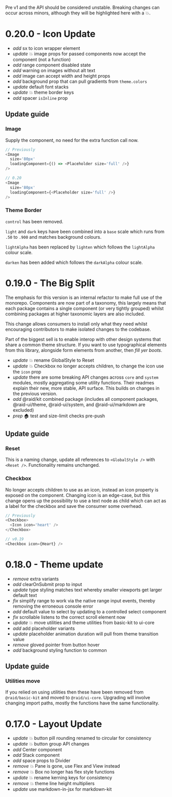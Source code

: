 
Pre v1 and the API should be considered unstable. Breaking changes can occur
across minors, although they will be highlighted here with a :boom:.

# 0.20.0 - Icon Update

* _add_ sx to icon wrapper element
* _update_ :boom: image props for passed components now accept the component (not a function)
* _add_ range component disabled state
* _add_ warning on images without alt text
* _add_ image can accept width and height props
* _add_ background prop that can pull gradients from `theme.colors`
* _update_ default font stacks
* _update_ :boom: theme border keys
* _add_ spacer `isInline` prop

## Update guide

### Image

Supply the component, no need for the extra function call now.

```js
// Previously
<Image
  size='80px'
  loadingComponent={() => <Placeholder size='full' />}
/>

// 0.20
<Image
  size='80px'
  loadingComponent={<Placeholder size='full' />}
/>
```

### Theme Border

`control` has been removed.

`light` and `dark` keys have been combined into a `base` scale which runs from `.50` to `.900` and matches background colours.

`lightAlpha` has been replaced by `lighten` which follows the `lightAlpha` colour scale.

`darken` has been added which follows the `darkAlpha` colour scale.

# 0.19.0 - The Big Split

The emphasis for this version is an internal refactor to make full use of the monorepo. Components are now part of a taxonomy, this largely means that each package contains a single component (or very tightly grouped) whilst combining packages at higher taxonomic layers are also included.

This change allows consumers to install only what they need whilst encouraging contributors to make isolated changes to the codebase.

Part of the biggest sell is to enable interop with other design systems that share a common theme structure. If you want to use typographical elements from this library, alongside form elements from another, then _fill yer boots_.

* _update_ :boom: rename GlobalStyle to Reset
* _update_ :boom: Checkbox no longer accepts children, to change the icon use the `icon` prop
* _update_ there are some breaking API changes across `core` and `system` modules, mostly aggregating some utility functions. Their readmes explain their new, more stable, API surface. This builds on changes in the previous version.
* _add_ @raid/kit combined package (includes all component packages, @raid-ui/theme, @raid-ui/system, and @raid-ui/markdown are excluded)
* _prep_ :house: test and size-limit checks pre-push

## Update guide

### Reset

This is a naming change, update all references to `<GlobalStyle />` with `<Reset />`. Functionality remains unchanged.

### Checkbox

No longer accepts children to use as an icon, instead an icon property is exposed on the component. Changing icon is an edge-case, but this change opens up the possibility to use a text node as child which can act as a label for the checkbox and save the consumer some overhead.

```js
// Previously
<Checkbox>
  <Icon icon='heart' />
</Checkbox>

// v0.19
<Checkbox icon={Heart} />
```

# 0.18.0 - Theme update

* _remove_ extra variants
* _add_ clearOnSubmit prop to input
* _update_ type styling matches text whereby smaller viewports get larger default text
* _fix_ simplify range to work via the native range input events, thereby removing the erroneous console error
* _add_ default value to select by updating to a controlled select component
* _fix_ scrollable listens to the correct scroll element now
* _update_ :boom: move utilities and theme utilities from basic-kit to ui-core
* _add_ add placeholder variants
* _update_ placeholder animation duration will pull from theme transition value
* _remove_ gloved pointer from button hover
* _add_ background styling function to common

## Update guide

### Utilities move

If you relied on using utilities then these have been removed from `@raid/basic-kit` and moved to `@raid/ui-core`. Upgrading will involve changing import paths, mostly the functions have the same functionality.

# 0.17.0 - Layout Update

* _update_ :boom: button pill rounding renamed to circular for consistency
* _update_ :boom: button group API changes
* _add_ Center component
* _add_ Stack component
* _add_ space props to Divider
* _remove_ :boom: Pane is gone, use Flex and View instead
* _remove_ :boom: Box no longer has flex style functions
* _update_ :boom: rename kerning keys for consistency
* _remove_ :boom: theme line height multipliers
* _update_ use markdown-in-jsx for markdown-kit
